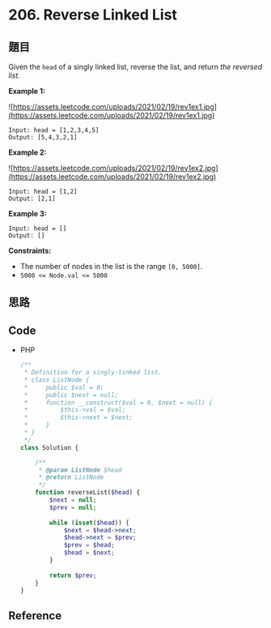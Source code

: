 # 206. Reverse Linked List

## 題目

Given the `head` of a singly linked list, reverse the list, and return *the reversed list*.

**Example 1:**

![https://assets.leetcode.com/uploads/2021/02/19/rev1ex1.jpg](https://assets.leetcode.com/uploads/2021/02/19/rev1ex1.jpg)

```
Input: head = [1,2,3,4,5]
Output: [5,4,3,2,1]

```

**Example 2:**

![https://assets.leetcode.com/uploads/2021/02/19/rev1ex2.jpg](https://assets.leetcode.com/uploads/2021/02/19/rev1ex2.jpg)

```
Input: head = [1,2]
Output: [2,1]

```

**Example 3:**

```
Input: head = []
Output: []

```

**Constraints:**

- The number of nodes in the list is the range `[0, 5000]`.
- `5000 <= Node.val <= 5000`

## 思路

## Code

- PHP

    ```php
    /**
     * Definition for a singly-linked list.
     * class ListNode {
     *     public $val = 0;
     *     public $next = null;
     *     function __construct($val = 0, $next = null) {
     *         $this->val = $val;
     *         $this->next = $next;
     *     }
     * }
     */
    class Solution {

        /**
         * @param ListNode $head
         * @return ListNode
         */
        function reverseList($head) {
            $next = null;
            $prev = null;
            
            while (isset($head)) {
                $next = $head->next;
                $head->next = $prev;
                $prev = $head;
                $head = $next;
            }
            
            return $prev;
        }
    }
    ```

## Reference